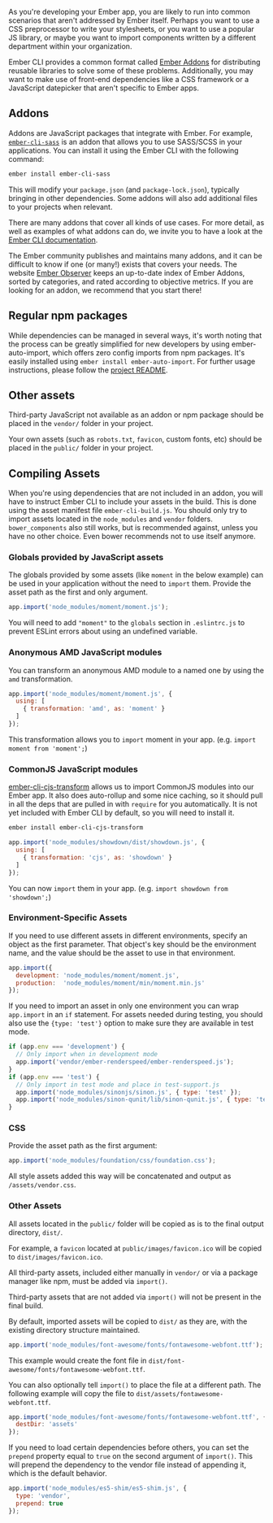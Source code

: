 As you're developing your Ember app, you are likely to run into common scenarios that aren't addressed by Ember itself.
Perhaps you want to use a CSS preprocessor to write your stylesheets, or you want to use a popular JS library, or maybe
you want to import components written by a different department within your organization.

Ember CLI provides a common format called [Ember Addons](#toc_addons) for distributing reusable libraries to solve some
of these problems.  Additionally, you may want to make use of front-end dependencies like a CSS framework or a JavaScript
datepicker that aren't specific to Ember apps.

## Addons

Addons are JavaScript packages that integrate with Ember. For example, [`ember-cli-sass`](https://github.com/aexmachina/ember-cli-sass)
is an addon that allows you to use SASS/SCSS in your applications. You can install it using the Ember CLI with the following command:

```bash
ember install ember-cli-sass
```

This will modify your `package.json` (and `package-lock.json`), typically bringing in other dependencies. Some addons will also add
additional files to your projects when relevant.

There are many addons that cover all kinds of use cases. For more detail, as well as examples of what addons can do,
we invite you to have a look at the [Ember CLI documentation](https://cli.emberjs.com/release/basic-use/using-addons/).

The Ember community publishes and maintains many addons, and it can be difficult to know if one (or many!) exists that covers
your needs. The website [Ember Observer](https://www.emberobserver.com/) keeps an up-to-date index of Ember Addons, sorted by
categories, and rated according to objective metrics. If you are looking for an addon, we recommend that you start there!

## Regular npm packages

While dependencies can be managed in several ways,
it's worth noting that the process can be greatly simplified for new developers by using ember-auto-import,
which offers zero config imports from npm packages.
It's easily installed using `ember install ember-auto-import`.
For further usage instructions, please follow the [project README](https://github.com/ef4/ember-auto-import).

## Other assets

Third-party JavaScript not available as an addon or npm package should be placed in the `vendor/` folder in your project.

Your own assets (such as `robots.txt`, `favicon`, custom fonts, etc) should be placed in the `public/` folder in your project.

## Compiling Assets

When you're using dependencies that are not included in an addon,
you will have to instruct Ember CLI to include your assets in the build.
This is done using the asset manifest file `ember-cli-build.js`.
You should only try to import assets located in the `node_modules` and `vendor` folders. `bower_components` also still
works, but is recommended against, unless you have no other choice. Even bower recommends not to use itself anymore.

### Globals provided by JavaScript assets

The globals provided by some assets (like `moment` in the below example) can be used in your application
without the need to `import` them.
Provide the asset path as the first and only argument.

```javascript {data-filename=ember-cli-build.js}
app.import('node_modules/moment/moment.js');
```

You will need to add `"moment"` to the `globals` section in `.eslintrc.js` to prevent ESLint errors
about using an undefined variable.

### Anonymous AMD JavaScript modules

You can transform an anonymous AMD module to a named one by using the `amd` transformation.

```javascript {data-filename=ember-cli-build.js}
app.import('node_modules/moment/moment.js', {
  using: [
    { transformation: 'amd', as: 'moment' }
  ]
});
```

This transformation allows you to `import` moment in your app. (e.g. `import moment from 'moment';`)

### CommonJS JavaScript modules

[ember-cli-cjs-transform](https://github.com/rwjblue/ember-cli-cjs-transform) allows us to import CommonJS modules into
our Ember app. It also does auto-rollup and some nice caching, so it should pull in all the deps that are pulled in
with `require` for you automatically. It is not yet included with Ember CLI by default, so you will need to install it.

```bash
ember install ember-cli-cjs-transform
```

```javascript {data-filename=ember-cli-build.js}
app.import('node_modules/showdown/dist/showdown.js', {
  using: [
    { transformation: 'cjs', as: 'showdown' }
  ]
});
```

You can now `import` them in your app. (e.g. `import showdown from 'showdown';`)

### Environment-Specific Assets

If you need to use different assets in different environments, specify an object as the first parameter.
That object's key should be the environment name, and the value should be the asset to use in that environment.

```javascript {data-filename=ember-cli-build.js}
app.import({
  development: 'node_modules/moment/moment.js',
  production:  'node_modules/moment/min/moment.min.js'
});
```

If you need to import an asset in only one environment you can wrap `app.import` in an `if` statement.
For assets needed during testing, you should also use the `{type: 'test'}` option to make sure they
are available in test mode.

```javascript {data-filename=ember-cli-build.js}
if (app.env === 'development') {
  // Only import when in development mode
  app.import('vendor/ember-renderspeed/ember-renderspeed.js');
}
if (app.env === 'test') {
  // Only import in test mode and place in test-support.js
  app.import('node_modules/sinonjs/sinon.js', { type: 'test' });
  app.import('node_modules/sinon-qunit/lib/sinon-qunit.js', { type: 'test' });
}
```

### CSS

Provide the asset path as the first argument:

```javascript {data-filename=ember-cli-build.js}
app.import('node_modules/foundation/css/foundation.css');
```

All style assets added this way will be concatenated and output as `/assets/vendor.css`.

### Other Assets

All assets located in the `public/` folder will be copied as is to the final output directory, `dist/`.

For example, a `favicon` located at `public/images/favicon.ico` will be copied to `dist/images/favicon.ico`.

All third-party assets, included either manually in `vendor/` or via a package manager like npm, must be added via `import()`.

Third-party assets that are not added via `import()` will not be present in the final build.

By default, imported assets will be copied to `dist/` as they are, with the existing directory structure maintained.

```javascript {data-filename=ember-cli-build.js}
app.import('node_modules/font-awesome/fonts/fontawesome-webfont.ttf');
```

This example would create the font file in `dist/font-awesome/fonts/fontawesome-webfont.ttf`.

You can also optionally tell `import()` to place the file at a different path.
The following example will copy the file to `dist/assets/fontawesome-webfont.ttf`.

```javascript {data-filename=ember-cli-build.js}
app.import('node_modules/font-awesome/fonts/fontawesome-webfont.ttf', {
  destDir: 'assets'
});
```

If you need to load certain dependencies before others,
you can set the `prepend` property equal to `true` on the second argument of `import()`.
This will prepend the dependency to the vendor file instead of appending it, which is the default behavior.

```javascript {data-filename=ember-cli-build.js}
app.import('node_modules/es5-shim/es5-shim.js', {
  type: 'vendor',
  prepend: true
});
```
